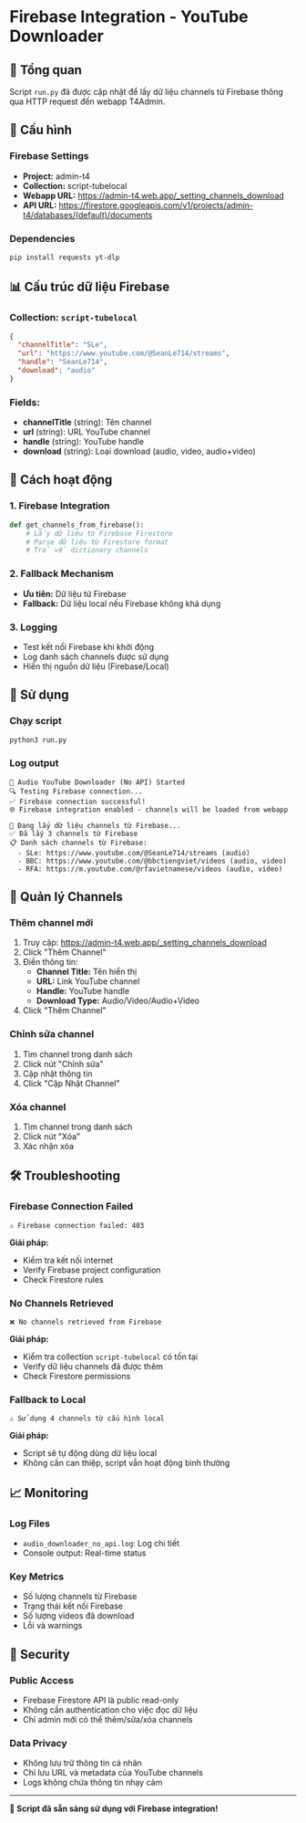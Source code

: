 # Firebase Integration - YouTube Downloader

## 🚀 Tổng quan

Script `run.py` đã được cập nhật để lấy dữ liệu channels từ Firebase thông qua HTTP request đến webapp T4Admin.

## 🔧 Cấu hình

### Firebase Settings
- **Project:** admin-t4
- **Collection:** script-tubelocal
- **Webapp URL:** https://admin-t4.web.app/_setting_channels_download
- **API URL:** https://firestore.googleapis.com/v1/projects/admin-t4/databases/(default)/documents

### Dependencies
```bash
pip install requests yt-dlp
```

## 📊 Cấu trúc dữ liệu Firebase

### Collection: `script-tubelocal`
```json
{
  "channelTitle": "SLe",
  "url": "https://www.youtube.com/@SeanLe714/streams",
  "handle": "SeanLe714",
  "download": "audio"
}
```

### Fields:
- **channelTitle** (string): Tên channel
- **url** (string): URL YouTube channel
- **handle** (string): YouTube handle
- **download** (string): Loại download (audio, video, audio+video)

## 🔄 Cách hoạt động

### 1. Firebase Integration
```python
def get_channels_from_firebase():
    # Lấy dữ liệu từ Firebase Firestore
    # Parse dữ liệu từ Firestore format
    # Trả về dictionary channels
```

### 2. Fallback Mechanism
- **Ưu tiên:** Dữ liệu từ Firebase
- **Fallback:** Dữ liệu local nếu Firebase không khả dụng

### 3. Logging
- Test kết nối Firebase khi khởi động
- Log danh sách channels được sử dụng
- Hiển thị nguồn dữ liệu (Firebase/Local)

## 🎯 Sử dụng

### Chạy script
```bash
python3 run.py
```

### Log output
```
🎵 Audio YouTube Downloader (No API) Started
🔍 Testing Firebase connection...
✅ Firebase connection successful!
🌐 Firebase integration enabled - channels will be loaded from webapp

🔄 Đang lấy dữ liệu channels từ Firebase...
✅ Đã lấy 3 channels từ Firebase
📋 Danh sách channels từ Firebase:
  - SLe: https://www.youtube.com/@SeanLe714/streams (audio)
  - BBC: https://www.youtube.com/@bbctiengviet/videos (audio, video)
  - RFA: https://m.youtube.com/@rfavietnamese/videos (audio, video)
```

## 🔧 Quản lý Channels

### Thêm channel mới
1. Truy cập: https://admin-t4.web.app/_setting_channels_download
2. Click "Thêm Channel"
3. Điền thông tin:
   - **Channel Title:** Tên hiển thị
   - **URL:** Link YouTube channel
   - **Handle:** YouTube handle
   - **Download Type:** Audio/Video/Audio+Video
4. Click "Thêm Channel"

### Chỉnh sửa channel
1. Tìm channel trong danh sách
2. Click nút "Chỉnh sửa"
3. Cập nhật thông tin
4. Click "Cập Nhật Channel"

### Xóa channel
1. Tìm channel trong danh sách
2. Click nút "Xóa"
3. Xác nhận xóa

## 🛠️ Troubleshooting

### Firebase Connection Failed
```
⚠️ Firebase connection failed: 403
```
**Giải pháp:**
- Kiểm tra kết nối internet
- Verify Firebase project configuration
- Check Firestore rules

### No Channels Retrieved
```
❌ No channels retrieved from Firebase
```
**Giải pháp:**
- Kiểm tra collection `script-tubelocal` có tồn tại
- Verify dữ liệu channels đã được thêm
- Check Firestore permissions

### Fallback to Local
```
⚠️ Sử dụng 4 channels từ cấu hình local
```
**Giải pháp:**
- Script sẽ tự động dùng dữ liệu local
- Không cần can thiệp, script vẫn hoạt động bình thường

## 📈 Monitoring

### Log Files
- `audio_downloader_no_api.log`: Log chi tiết
- Console output: Real-time status

### Key Metrics
- Số lượng channels từ Firebase
- Trạng thái kết nối Firebase
- Số lượng videos đã download
- Lỗi và warnings

## 🔐 Security

### Public Access
- Firebase Firestore API là public read-only
- Không cần authentication cho việc đọc dữ liệu
- Chỉ admin mới có thể thêm/sửa/xóa channels

### Data Privacy
- Không lưu trữ thông tin cá nhân
- Chỉ lưu URL và metadata của YouTube channels
- Logs không chứa thông tin nhạy cảm

---

**🎉 Script đã sẵn sàng sử dụng với Firebase integration!**

